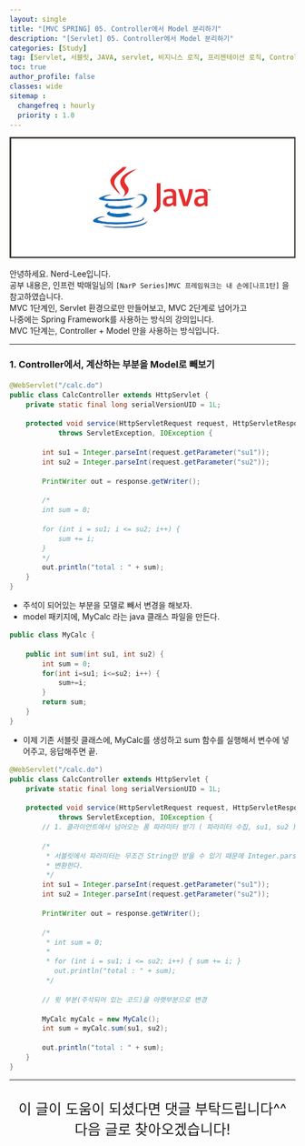 ```yaml
---
layout: single
title: "[MVC SPRING] 05. Controller에서 Model 분리하기"
description: "[Servlet] 05. Controller에서 Model 분리하기"
categories: [Study]
tag: [Servlet, 서블릿, JAVA, servlet, 비지니스 로직, 프리젠테이션 로직, Controller, MVC, Model]
toc: true
author_profile: false
classes: wide
sitemap :
  changefreq : hourly
  priority : 1.0
---
```


![](/assets/img/etc/java.jpg)

안녕하세요. Nerd-Lee입니다.<br>
공부 내용은, 인프런 박매일님의
`[NarP Series]MVC 프레임워크는 내 손에[나프1탄]` 을 참고하였습니다.<br>
MVC 1단계인, Servlet 환경으로만 만들어보고, MVC 2단계로 넘어가고<br>
나중에는 Spring Framework를 사용하는 방식의 강의입니다.<br>
MVC 1단계는, Controller + Model 만을 사용하는 방식입니다.

---

### 1. Controller에서, 계산하는 부분을 Model로 빼보기

```java
@WebServlet("/calc.do")
public class CalcController extends HttpServlet {
	private static final long serialVersionUID = 1L;

	protected void service(HttpServletRequest request, HttpServletResponse response)
			throws ServletException, IOException {

		int su1 = Integer.parseInt(request.getParameter("su1"));
		int su2 = Integer.parseInt(request.getParameter("su2"));

		PrintWriter out = response.getWriter();

		/*
		int sum = 0;

		for (int i = su1; i <= su2; i++) {
			sum += i;
		}
		*/
		out.println("total : " + sum);
	}
}
```

- 주석이 되어있는 부분을 모델로 빼서 변경을 해보자.
- model 패키지에, MyCalc 라는 java 클래스 파일을 만든다.

```java
public class MyCalc {
	
	public int sum(int su1, int su2) {
		int sum = 0;
		for(int i=su1; i<=su2; i++) {
			sum+=i;
		}
		return sum;
	}
}
```

- 이제 기존 서블릿 클래스에, MyCalc를 생성하고 sum 함수를 실행해서 변수에 넣어주고, 응답해주면 끝.

```java
@WebServlet("/calc.do")
public class CalcController extends HttpServlet {
	private static final long serialVersionUID = 1L;

	protected void service(HttpServletRequest request, HttpServletResponse response)
			throws ServletException, IOException {
		// 1. 클라이언트에서 넘어오는 폼 파라미터 받기 ( 파라미터 수집, su1, su2 )

		/*
		 * 서블릿에서 파라미터는 무조건 String만 받을 수 있기 때문에 Integer.parseInt 함수를 사용해서 문자열을 정수형으로
		 * 변환한다.
		 */
		int su1 = Integer.parseInt(request.getParameter("su1"));
		int su2 = Integer.parseInt(request.getParameter("su2"));

		PrintWriter out = response.getWriter();

		/*
		 * int sum = 0;
		 * 
		 * for (int i = su1; i <= su2; i++) { sum += i; }
		   out.println("total : " + sum);
		 */

		// 윗 부분(주석되어 있는 코드)을 아랫부분으로 변경

		MyCalc myCalc = new MyCalc();
		int sum = myCalc.sum(su1, su2);
		
		out.println("total : " + sum);
	}
}
```

---

<br>

<div style="font-size:25px; text-align:center">
이 글이 도움이 되셨다면 댓글 부탁드립니다^^<br>
다음 글로 찾아오겠습니다!

</div>
